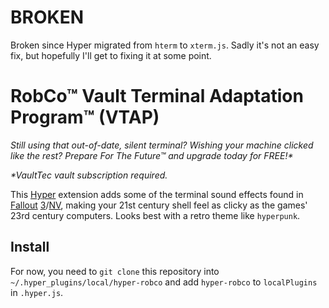 # BROKEN
Broken since Hyper migrated from `hterm` to `xterm.js`. Sadly it's not an easy fix, but hopefully I'll get to fixing it at some point.

# RobCo™ Vault Terminal Adaptation Program™ (VTAP)
_Still using that out-of-date, silent terminal? Wishing your machine clicked like the rest? Prepare For The Future™ and upgrade today for FREE!*_

_*VaultTec vault subscription required._

This [Hyper](https://hyper.is) extension adds some of the terminal sound effects found in [Fallout](https://en.wikipedia.org/wiki/Fallout_(series)) [3](https://en.wikipedia.org/wiki/Fallout_3)/[NV](https://en.wikipedia.org/wiki/Fallout:_New_Vegas), making your 21st century shell feel as clicky as the games' 23rd century computers. Looks best with a retro theme like `hyperpunk`.

## Install
For now, you need to `git clone` this repository into `~/.hyper_plugins/local/hyper-robco` and add `hyper-robco` to `localPlugins` in `.hyper.js`.
